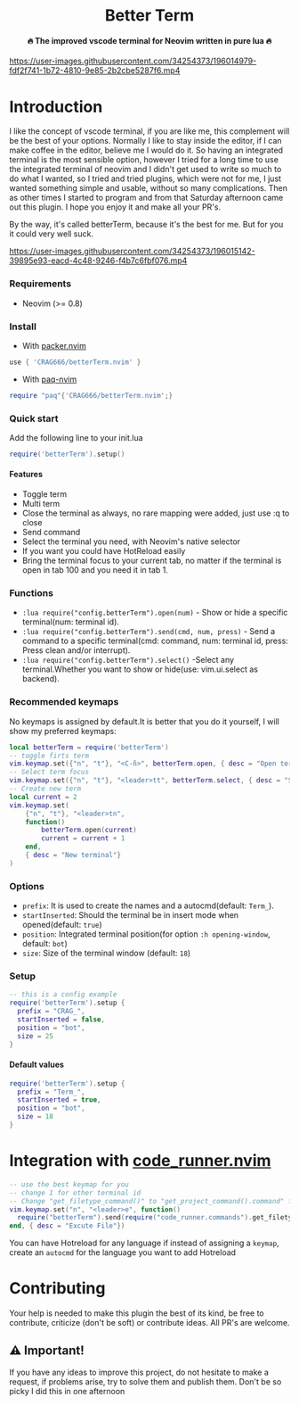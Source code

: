 <h1 align='center'>Better Term</h1>

<h4 align='center'>🔥 The improved vscode terminal for Neovim written in pure lua 🔥</h4>

https://user-images.githubusercontent.com/34254373/196014979-fdf2f741-1b72-4810-9e85-2b2cbe5287f6.mp4

# Introduction

I like the concept of vscode terminal, if you are like me, this complement will be the best of your options.
Normally I like to stay inside the editor, if I can make coffee in the editor, believe me I would do it. So having an integrated terminal is the most sensible option, however I tried for a long time to use the integrated terminal of neovim and I didn't get used to write so much to do what I wanted, so I tried and tried plugins, which were not for me, I just wanted something simple and usable, without so many complications. Then as other times I started to program and from that Saturday afternoon came out this plugin. I hope you enjoy it and make all your PR's.

By the way, it's called betterTerm, because it's the best for me. But for you it could very well suck.

https://user-images.githubusercontent.com/34254373/196015142-39895e93-eacd-4c48-9246-f4b7c6fbf076.mp4

### Requirements

- Neovim (>= 0.8)

### Install

- With [packer.nvim](https://github.com/wbthomason/packer.nvim)

```lua
use { 'CRAG666/betterTerm.nvim' }
```

- With [paq-nvim](https://github.com/savq/paq-nvim)

```lua
require "paq"{'CRAG666/betterTerm.nvim';}
```

### Quick start

Add the following line to your init.lua

```lua
require('betterTerm').setup()
```

#### Features

- Toggle term
- Multi term
- Close the terminal as always, no rare mapping were added, just use :q to close
- Send command
- Select the terminal you need, with Neovim's native selector
- If you want you could have HotReload easily
- Bring the terminal focus to your current tab, no matter if the terminal is open in tab 100 and you need it in tab 1.

### Functions

- `:lua require("config.betterTerm").open(num)` - Show or hide a specific terminal(num: terminal id).
- `:lua require("config.betterTerm").send(cmd, num, press)` - Send a command to a specific terminal(cmd: command, num: terminal id, press: Press clean and/or interrupt).
- `:lua require("config.betterTerm").select()` -Select any terminal.Whether you want to show or hide(use: vim.ui.select as backend).

### Recommended keymaps

No keymaps is assigned by default.It is better that you do it yourself, I will show my preferred keymaps:

```lua
local betterTerm = require('betterTerm')
-- toggle firts term
vim.keymap.set({"n", "t"}, "<C-ñ>", betterTerm.open, { desc = "Open terminal"})
-- Select term focus
vim.keymap.set({"n", "t"}, "<leader>tt", betterTerm.select, { desc = "Select terminal"})
-- Create new term
local current = 2
vim.keymap.set(
    {"n", "t"}, "<leader>tn",
    function()
        betterTerm.open(current)
        current = current + 1
    end,
    { desc = "New terminal"}
)
```

### Options

- `prefix`: It is used to create the names and a autocmd(default: `Term_`).
- `startInserted`: Should the terminal be in insert mode when opened(default: `true`)
- `position`: Integrated terminal position(for option `:h opening-window`, default: `bot`)
- `size`: Size of the terminal window (default: `18`)

### Setup

```lua
-- this is a config example
require('betterTerm').setup {
  prefix = "CRAG_",
  startInserted = false,
  position = "bot",
  size = 25
}
```

#### Default values

```lua
require('betterTerm').setup {
  prefix = "Term_",
  startInserted = true,
  position = "bot",
  size = 18
}
```

# Integration with [code_runner.nvim](https://github.com/CRAG666/code_runner.nvim)

```lua
-- use the best keymap for you
-- change 1 for other terminal id
-- Change "get_filetype_command()" to "get_project_command().command" for running projects
vim.keymap.set("n", "<leader>e", function()
  require("betterTerm").send(require("code_runner.commands").get_filetype_command(), 1, false)
end, { desc = "Excute File"})
```

You can have Hotreload for any language if instead of assigning a `keymap`, create an `autocmd` for the language you want to add Hotreload

# Contributing

Your help is needed to make this plugin the best of its kind, be free to contribute, criticize (don't be soft) or contribute ideas. All PR's are welcome.

## :warning: Important!

If you have any ideas to improve this project, do not hesitate to make a request, if problems arise, try to solve them and publish them. Don't be so picky I did this in one afternoon
